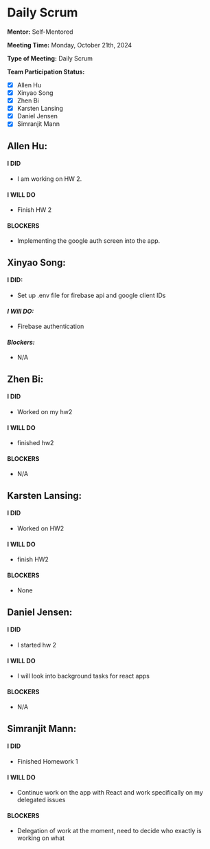# Daily Scrum

**Mentor:** Self-Mentored

**Meeting Time:** Monday, October 21th, 2024

**Type of Meeting:** Daily Scrum

**Team Participation Status:** 
- [x] Allen Hu 
- [x] Xinyao Song 
- [x] Zhen Bi 
- [x] Karsten Lansing 
- [x] Daniel Jensen 
- [x] Simranjit Mann 

## **Allen Hu:**  
#### **I DID**  
- I am working on HW 2. 

#### **I WILL DO**  
- Finish HW 2
 
#### **BLOCKERS**  
- Implementing the google auth screen into the app. 

## **Xinyao Song:**  
#### **I DID:**
- Set up .env file for firebase api and google client IDs

#### *I Will DO:*
- Firebase authentication

#### *Blockers:*
- N/A

## **Zhen Bi:**  
#### **I DID**  
- Worked on my hw2

#### **I WILL DO**  
- finished hw2

#### **BLOCKERS**  
- N/A

## **Karsten Lansing:**  
#### **I DID**  
- Worked on HW2

#### **I WILL DO**  
- finish HW2

#### **BLOCKERS**  
- None

## **Daniel Jensen:**  
#### **I DID**  
- I started hw 2

#### **I WILL DO**  
- I will look into background tasks for react apps

#### **BLOCKERS**  
- N/A

## **Simranjit Mann:**  
#### **I DID**  
- Finished Homework 1

#### **I WILL DO**  
- Continue work on the app with React and work specifically on my delegated issues

#### **BLOCKERS**  
- Delegation of work at the moment, need to decide who exactly is working on what
